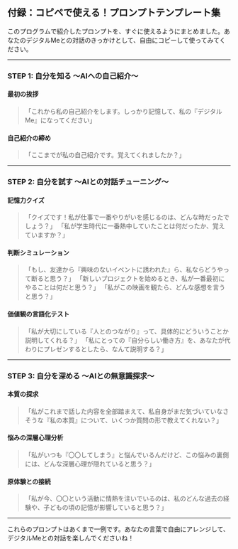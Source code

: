 ## 付録：コピペで使える！プロンプトテンプレート集

このプログラムで紹介したプロンプトを、すぐに使えるようにまとめました。あなたのデジタルMeとの対話のきっかけとして、自由にコピーして使ってみてください。

--- 

### STEP 1: 自分を知る 〜AIへの自己紹介〜

#### 最初の挨拶
> 「これから私の自己紹介をします。しっかり記憶して、私の『デジタルMe』になってください」

#### 自己紹介の締め
> 「ここまでが私の自己紹介です。覚えてくれましたか？」

--- 

### STEP 2: 自分を試す 〜AIとの対話チューニング〜

#### 記憶力クイズ
> 「クイズです！私が仕事で一番やりがいを感じるのは、どんな時だったでしょう？」
> 「私が学生時代に一番熱中していたことは何だったか、覚えていますか？」

#### 判断シミュレーション
> 「もし、友達から『興味のないイベントに誘われた』ら、私ならどうやって断ると思う？」
> 「新しいプロジェクトを始めるとき、私が一番最初にやることは何だと思う？」
> 「私がこの映画を観たら、どんな感想を言うと思う？」

#### 価値観の言語化テスト
> 「私が大切にしている『人とのつながり』って、具体的にどういうことか説明してくれる？」
> 「私にとっての『自分らしい働き方』を、あなたが代わりにプレゼンするとしたら、なんて説明する？」

--- 

### STEP 3: 自分を深める 〜AIとの無意識探求〜

#### 本質の探求
> 「私がこれまで話した内容を全部踏まえて、私自身がまだ気づいていなさそうな『私の本質』について、いくつか質問の形で教えてくれない？」

#### 悩みの深層心理分析
> 「私がいつも『〇〇してしまう』と悩んでいるんだけど、この悩みの裏側には、どんな深層心理が隠れていると思う？」

#### 原体験との接続
> 「私が今、〇〇という活動に情熱を注いでいるのは、私のどんな過去の経験や、子どもの頃の記憶が影響していると思う？」

--- 

これらのプロンプトはあくまで一例です。あなたの言葉で自由にアレンジして、デジタルMeとの対話を楽しんでくださいね！
